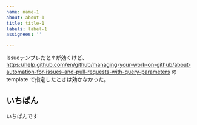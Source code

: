 ```yaml
---
name: name-1
about: about-1
title: title-1
labels: label-1
assignees: ''

---
```


Issueテンプレだと↑が効くけど、
https://help.github.com/en/github/managing-your-work-on-github/about-automation-for-issues-and-pull-requests-with-query-parameters の template で指定したときは効かなかった。

## いちばん

いちばんです

